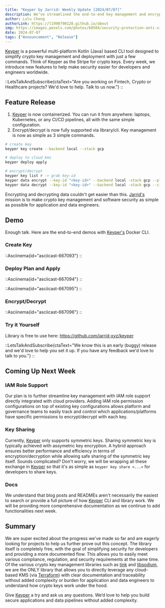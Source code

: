 ```yaml
---
title: "Keyper by Jarrid: Weekly Update [2024/07/07]"
description: We’ve streamlined the end-to-end key management and encryption/decryption in 3 simple commands. Better yet, it’s now containerized and can be run anywhere.
author: Lulu Cheng
authorLink: https://l1990790120.github.io/about
img: https://images.pexels.com/photos/60504/security-protection-anti-virus-software-60504.jpeg?auto=compress&cs=tinysrgb&w=1260&h=750&dpr=1
date: 2024-07-07
tags: ["Announcement", "Release"]
---
```


[Keyper](https://github.com/jarrid-xyz/keyper) is a powerful multi-platform Kotlin (Java) based CLI tool designed to simplify crypto key management and deployment with just a few commands. Think of Keyper as the Stripe for crypto keys. Every week, we introduce new features to help make security easier for developers and engineers worldwide.

::LetsTalkAndSubscribe{ctaText="Are you working on Fintech, Crypto or Healthcare projects? We'd love to help. Talk to us now."}
::

## Feature Release

1. [Keyper](https://github.com/jarrid-xyz/keyper/) is now containerized. You can run it from anywhere: laptops, Kubernetes, or any CI/CD pipelines, all with the same simple configuration.
2. Encrypt/decrypt is now fully supported via library/cli. Key management is now as simple as 3 simple commands.

```bash
# create key
keyper key create --backend local --stack gcp

# deploy to cloud kms
keyper deploy apply

# encrypt/decrypt
keyper key list # -> grab key-id
keyper data encrypt --key-id "<key-id>" --backend local -stack gcp --plaintext "<plaintext>" # returns ciphertext
keyper data decrypt --key-id "<key-id>" --backend local -stack gcp --ciphertext "<ciphertext>" # returns plaintext
```

Encrypting and decrypting data couldn't get easier than this. [Jarrid's](https://jarrid.xyz/) mission is to make crypto key management and software security as simple as possible for application and data engineers.

## Demo

Enough talk. Here are the end-to-end demos with [Keyper's](https://github.com/jarrid-xyz/keyper) Docker CLI.

### Create Key

::Asciinema{id="asciicast-667093"}
::

### Deploy Plan and Apply

::Asciinema{id="asciicast-667094"}
::

::Asciinema{id="asciicast-667095"}
::

### Encrypt/Decrypt

::Asciinema{id="asciicast-667096"}
::


### Try it Yourself

Library is free to use here: https://github.com/jarrid-xyz/keyper

::LetsTalkAndSubscribe{ctaText="We know this is an early (buggy) release and we'd love to help you set it up. If you have any feedback we'd love to talk to you."}
::

## Coming Up Next Week

### IAM Role Support

Our plan is to further streamline key management with IAM role support directly integrated with cloud providers. Adding IAM role permission configurations on top of existing key configurations allows platform and governance teams to easily track and control which applications/platforms have specific permissions to encrypt/decrypt with each key.

### Key Sharing

Currently, [Keyper](https://github.com/jarrid-xyz/keyper/) only supports symmetric keys. Sharing symmetric key is typically achieved with assymetric key encryption. A hybrid approach ensures better performance and efficiency in terms of encryption/decryption while allowing safe sharing of the symmetric key itself. Sounds complicated? Don't worry, we will be wrapping all these exchange in [Keyper](https://github.com/jarrid-xyz/keyper/) so that it's as simple as `keyper key share <...>` for developers to share keys.

### Docs

We understand that blog posts and READMEs aren't necessarily the easiest to search or provide a full picture of how [Keyper](https://github.com/jarrid-xyz/keyper/) CLI and library work. We will be providing more comprehensive documentation as we continue to add functionalities next week.

## Summary

We are super excited about the progress we've made so far and are eagerly looking for projects to help us further prove out this concept. The library itself is completely free, with the goal of simplifying security for developers and providing a more documented flow. This allows you to easily meet various compliance, regulation, and security requirements at the same time. Of the various crypto key management libraries such as [tink](https://developers.google.com/tink) and [libsodium](https://doc.libsodium.org/), we are the ONLY library that allows you to directly leverage any cloud-based KMS (via [Terraform](https://www.terraform.io/)) with clear documentation and traceability without added complexity or burden for application and data engineers to understand how crypto keys work under the hood. 

Give [Keyper](https://github.com/jarrid-xyz/keyper/) a try and ask us any questions. We’d love to help you build secure applications and data pipelines without added complexity.
